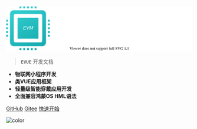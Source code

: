 <p style="text-align: center">
 <img src="zh-cn/image/logo_text.svg"/>
</p>

> **`EVUE`** 开发文档

- **物联网小程序开发**
- **类VUE应用框架**
- **轻量级智能穿戴应用开发**
- **全面兼容鸿蒙OS HML语法**

[GitHub](https://github.com/scriptiot/evm)
[Gitee](https://gitee.com/scriptiot/evm)
[快速开始](zh-cn/evue_what)

![color](#FFFFFF)